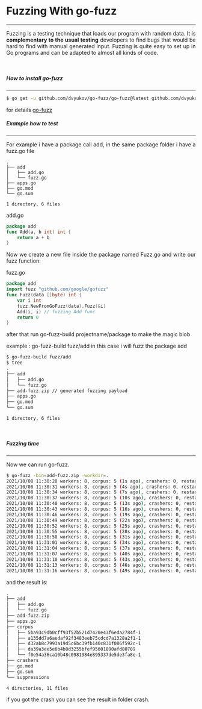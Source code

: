  # Fuzzing With go-fuzz
 
 
 ---
 <p style="text-align: justify; letter-spacing: 0.002em;">
Fuzzing is a testing technique that loads our program with random data. It is <b>complementary to the usual testing</b> developers to find bugs that would be hard to find with manual generated input. Fuzzing is quite easy to set up in Go programs and can be adapted to almost all kinds of code.
</p>

&nbsp;

##### How to install go-fuzz
---

```sh
$ go get -u github.com/dvyukov/go-fuzz/go-fuzz@latest github.com/dvyukov/go-fuzz/go-fuzz-build@latest
```


for details [go-fuzz](https://github.com/dvyukov/go-fuzz)
&nbsp;
&nbsp;

##### Example how to test 
---
 <p style="text-align: justify; letter-spacing: 0.002em;">
For example i have a package call add, in the same package folder i have a fuzz.go file 
</p>

```
.
├── add 
│   ├── add.go
│   └── fuzz.go
├── apps.go
├── go.mod
└── go.sum

1 directory, 6 files
```

add.go
```go
package add
func Add(a, b int) int {
	return a + b
}
```

 <p style="text-align: justify; letter-spacing: 0.002em;">
Now we create a new file inside the package named Fuzz.go and write our fuzz function:
</p>

fuzz.go

```go
package add
import fuzz "github.com/google/gofuzz"
func Fuzz(data []byte) int {
	var i int
	fuzz.NewFromGoFuzz(data).Fuzz(&i)
	Add(i, i) // fuzzing Add func
	return 0
}
```
<p style="text-align: justify; letter-spacing: 0.002em;">
after that run go-fuzz-build  projectname/package to make the magic blob</p>

example : go-fuzz-build fuzz/add in this case i will fuzz the package add
	
```sh
$ go-fuzz-build fuzz/add
$ tree
.
├── add
│   ├── add.go
│   └── fuzz.go
├── add-fuzz.zip // generated fuzzing payload
├── apps.go
├── go.mod
└── go.sum

1 directory, 6 files
```
&nbsp;
##### Fuzzing time
----
Now we can run go-fuzz.

```sh
$ go-fuzz -bin=add-fuzz.zip -workdir=.
2021/10/08 11:30:28 workers: 8, corpus: 5 (1s ago), crashers: 0, restarts: 1/0, execs: 0 (0/sec), cover: 0, uptime: 3s
2021/10/08 11:30:31 workers: 8, corpus: 5 (4s ago), crashers: 0, restarts: 1/0, execs: 0 (0/sec), cover: 141, uptime: 6s
2021/10/08 11:30:34 workers: 8, corpus: 5 (7s ago), crashers: 0, restarts: 1/4001, execs: 72020 (8001/sec), cover: 141, uptime: 9s
2021/10/08 11:30:37 workers: 8, corpus: 5 (10s ago), crashers: 0, restarts: 1/5690, execs: 170725 (14225/sec), cover: 141, uptime: 12s
2021/10/08 11:30:40 workers: 8, corpus: 5 (13s ago), crashers: 0, restarts: 1/6748, execs: 263194 (17545/sec), cover: 141, uptime: 15s
2021/10/08 11:30:43 workers: 8, corpus: 5 (16s ago), crashers: 0, restarts: 1/7546, execs: 362210 (20122/sec), cover: 141, uptime: 18s
2021/10/08 11:30:46 workers: 8, corpus: 5 (19s ago), crashers: 0, restarts: 1/8196, execs: 458981 (21855/sec), cover: 141, uptime: 21s
2021/10/08 11:30:49 workers: 8, corpus: 5 (22s ago), crashers: 0, restarts: 1/8267, execs: 553911 (23079/sec), cover: 141, uptime: 24s
2021/10/08 11:30:52 workers: 8, corpus: 5 (25s ago), crashers: 0, restarts: 1/8480, execs: 652979 (24183/sec), cover: 141, uptime: 27s
2021/10/08 11:30:55 workers: 8, corpus: 5 (28s ago), crashers: 0, restarts: 1/8644, execs: 752059 (25068/sec), cover: 141, uptime: 30s
2021/10/08 11:30:58 workers: 8, corpus: 5 (31s ago), crashers: 0, restarts: 1/8685, execs: 851210 (25793/sec), cover: 141, uptime: 33s
2021/10/08 11:31:01 workers: 8, corpus: 5 (34s ago), crashers: 0, restarts: 1/8877, execs: 949880 (26385/sec), cover: 141, uptime: 36s
2021/10/08 11:31:04 workers: 8, corpus: 5 (37s ago), crashers: 0, restarts: 1/9041, execs: 1048803 (26892/sec), cover: 141, uptime: 39s
2021/10/08 11:31:07 workers: 8, corpus: 5 (40s ago), crashers: 0, restarts: 1/9092, execs: 1145632 (27276/sec), cover: 141, uptime: 42s
2021/10/08 11:31:10 workers: 8, corpus: 5 (43s ago), crashers: 0, restarts: 1/9193, execs: 1241160 (27581/sec), cover: 141, uptime: 45s
2021/10/08 11:31:13 workers: 8, corpus: 5 (46s ago), crashers: 0, restarts: 1/9279, execs: 1336216 (27837/sec), cover: 141, uptime: 48s
2021/10/08 11:31:16 workers: 8, corpus: 5 (49s ago), crashers: 0, restarts: 1/9209, execs: 1436755 (28171/sec), cover: 141, uptime: 51s
```

and the result is:

```sh
.
├── add
│   ├── add.go
│   └── fuzz.go
├── add-fuzz.zip
├── apps.go
├── corpus
│   ├── 5ba93c9db0cff93f52b521d7420e43f6eda2784f-1
│   ├── a135dd7a6aedaf92f3483eeb75cdcd7a1328a2f1-1
│   ├── d32ab8c7993a19d5c6bc39fb140c831f086f592c-1
│   ├── da39a3ee5e6b4b0d3255bfef95601890afd80709
│   └── f0e54a36ca10b48c0981984e895337de5de3fa8e-1
├── crashers
├── go.mod
├── go.sum
└── suppressions

4 directories, 11 files
```

if you got the crash you can see the result in folder crash.	